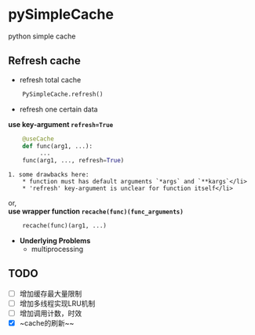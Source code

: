 # pySimpleCache
python simple cache 

## Refresh cache
* refresh total cache
```python
    PySimpleCache.refresh()	
```
* refresh one certain data<br/>

__use key-argument `refresh=True`__

```python
	@useCache		
	def func(arg1, ...): 		
		 ...		
	func(arg1, ..., refresh=True)		
```
	1. some drawbacks here: 
		* function must has default arguments `*args` and `**kargs`</li>
		* 'refresh' key-argument is unclear for function itself</li>

or, <br/> 
__use wrapper function `recache(func)(func_arguments)`__
```python
	recache(func)(arg1, ...)		
```
* **Underlying Problems**
	* multiprocessing
    
## TODO
- [ ] 增加缓存最大量限制
- [ ] 增加多线程实现LRU机制
- [ ] 增加调用计数，时效
- [x] ~cache的刷新~~

